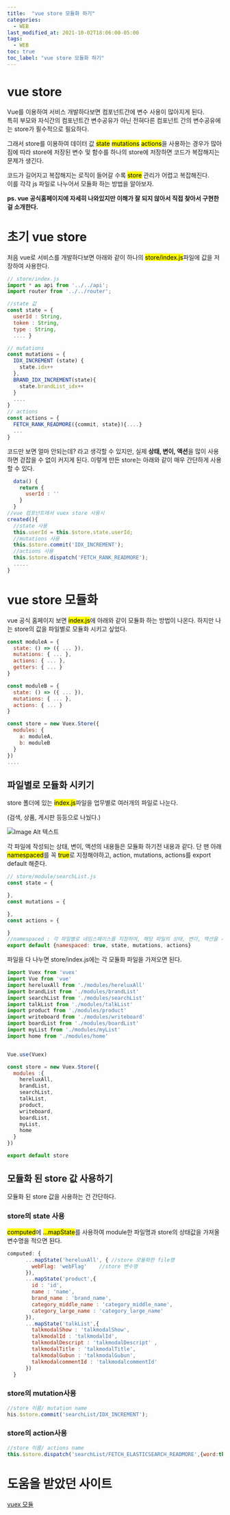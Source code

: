 ```yaml
---
title:  "vue store 모듈화 하기"
categories:
  - WEB
last_modified_at: 2021-10-02T18:06:00-05:00
tags:
  - WEB
toc: true
toc_label: "vue store 모듈화 하기"
---
```

# vue store
Vue를 이용하여 서비스 개발하다보면 컴포넌트간에 변수 사용이 많아지게 된다. <br>
특히 부모와 자식간의 컴포넌트간 변수공유가 아닌 전혀다른 컴포넌트 간의 변수공유에는 store가 필수적으로 필요하다.

그래서 store를 이용하여 데이터 값 <mark>state</mark> <mark>mutations</mark> <mark>actions</mark>을 사용하는 경우가 많아짐에 따라 store에 저장된 변수 및 함수를 하나의 store에 저장하면 코드가 복잡해지는 문제가 생긴다.

코드가 길어지고 복잡해지는 로직이 들어갈 수록 <mark>store</mark> 관리가 어렵고 복잡해진다. <br>
이를 각각 js 파일로 나누어서 모듈화 하는 방법을 알아보자.

**ps. vue 공식홈페이지에 자세히 나와있지만 이해가 잘 되지 않아서 직접 찾아서 구현한 걸 소개한다.**

# 초기 vue store
처음 vue로 서비스를 개발하다보면 아래와 같이 하나의 <mark>store/index.js</mark>파일에 값을 저장하여 사용한다.

```javascript
// store/index.js
import * as api from '../../api';
import router from '../../router';

//state 값
const state = {
  userId : String,
  token : String,
  type : String,
  .... }

// mutations
const mutations = {
  IDX_INCREMENT (state) {
    state.idx++
  },
  BRAND_IDX_INCREMENT(state){
    state.brandList_idx++
  }
  ....
}
// actions
const actions = {
  FETCH_RANK_READMORE({commit, state}){....}
  ...
}
```

코드만 보면 얼마 안되는데? 라고 생각할 수 있지만, 실제 **상태, 변이, 액션**을 많이 사용하면 걷잡을 수 없이 커지게 된다.
이렇게 만든 store는 아래와 같이 매우 간단하게 사용할 수 있다.

```javascript
  data() {
    return {
      userId : ''
    }
  }
//vue 컴포넌트에서 vuex store 사용시
created(){
  //state 사용
  this.userId = this.$store.state.userId;
  //mutations 사용
  this.$store.commit('IDX_INCREMENT');
  //actions 사용
  this.$store.dispatch('FETCH_RANK_READMORE');
  .....
}
```

# vue store 모듈화
vue 공식 홈페이지 보면 <mark>index.js</mark>에 아래와 같이 모듈화 하는 방법이 나온다.
하지만 나는 store의 값을 파일별로 모듈화 시키고 싶었다.

```javascript
const moduleA = {
  state: () => ({ ... }),
  mutations: { ... },
  actions: { ... },
  getters: { ... }
}

const moduleB = {
  state: () => ({ ... }),
  mutations: { ... },
  actions: { ... }
}

const store = new Vuex.Store({
  modules: {
    a: moduleA,
    b: moduleB
  }
})
....

```

## 파일별로 모듈화 시키기 
store 폴더에 있는 <mark>index.js</mark>파일을 업무별로 여러개의 파일로 나눈다.

(검색, 상품, 게시판 등등으로 나눴다.)

![Image Alt 텍스트](/assets/img/web/store.png)  

각 파일에 작성되는 상태, 변이, 액션의 내용들은 모듈화 하기전 내용과 같다. 단 맨 아래 <mark>namespaced</mark>를 꼭 <mark>true</mark>로 지정해야하고, action, mutations, actions를 export default 해준다.

```javascript
// store/module/searchList.js 
const state = {

},
const mutations = {

},
const actions = {

}
//namespaced : 각 파일별로 네임스페이스를 지정하여, 해당 파일의 상태, 변이, 액션을 사용하겠다고 명시하는 문구입니다.
export default {namespaced: true, state, mutations, actions}
```

파일을 다 나누면 store/index.js에는 각 모듈화 파일을 가져오면 된다.
```javascript
import Vuex from 'vuex'
import Vue from 'vue'
import hereluxAll from './modules/hereluxAll'
import brandList from './modules/brandList'
import searchList from './modules/searchList'
import talkList from './modules/talkList'
import product from './modules/product'
import writeboard from './modules/writeboard'
import boardList from './modules/boardList'
import myList from './modules/myList'
import home from './modules/home'


Vue.use(Vuex)

const store = new Vuex.Store({
  modules :{
    hereluxAll,
    brandList,
    searchList,
    talkList,
    product,
    writeboard,
    boardList,
    myList,
    home
  }
})

export default store
```

## 모듈화 된 store 값 사용하기
모듈화 된 store 값을 사용하는 건 간단하다. 

### store의 state 사용
<mark>computed</mark>에 <mark>...mapState</mark>를 사용하여 module한 파일명과 store의 상태값을 가져올 변수명을 적으면 된다.

```javascript
computed: {
      ...mapState('hereluxAll', { //store 모듈화한 file명
        webFlag: 'webFlag'    //store 변수명 
      }),
      ...mapState('product',{
        id : 'id',
        name : 'name',
        brand_name : 'brand_name',
        category_middle_name : 'category_middle_name',
        category_large_name : 'category_large_name'
      }),
      ...mapState('talkList',{
        talkmodalShow : 'talkmodalShow',
        talkmodalId : 'talkmodalId',
        talkmodalDescript : 'talkmodalDescript' ,
        talkmodalTitle : 'talkmodalTitle',
        talkmodalGubun : 'talkmodalGubun',
        talkmodalcommentId : 'talkmodalcommentId'
      })
  }
```

### store의 mutation사용

```javascript 
//store 이름/ mutation name
his.$store.commit('searchList/IDX_INCREMENT');
```

### store의 action사용
```javascript
//store 이름/ actions name
this.$store.dispatch('searchList/FETCH_ELASTICSEARCH_READMORE',{word:this.search, filter:0});
```

# 도움을 받았던 사이트
[vuex 모듈](https://vuex.vuejs.org/kr/guide/modules.html)
